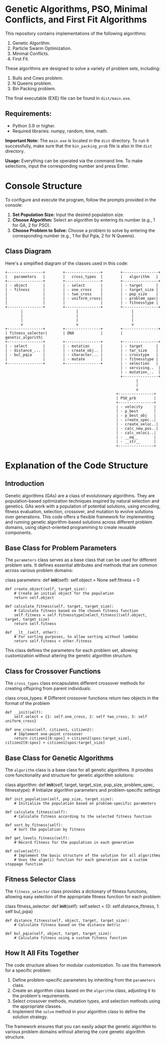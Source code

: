 # Genetic Algorithms, PSO, Minimal Conflicts, and First Fit Algorithms

This repository contains implementations of the following algorithms:

1. Genetic Algorithm.
2. Particle Swarm Optimization.
3. Minimal Conflicts.
4. First Fit.

These algorithms are designed to solve a variety of problem sets, including:

1. Bulls and Cows problem.
2. N Queens problem.
3. Bin Packing problem.

The final executable (EXE) file can be found in `dist/main.exe`.

## Requirements:

- Python 3.9 or higher.
- Required libraries: numpy, random, time, math.

**Important Note:** The `main.exe` is located in the `dist` directory. To run it successfully, make sure that the `bin_packing_prob` file is also in the `dist` directory.

**Usage:** Everything can be operated via the command line. To make selections, input the corresponding number and press Enter.

# Console Structure

To configure and execute the program, follow the prompts provided in the console:

1. **Set Population Size:** Input the desired population size.
2. **Choose Algorithm:** Select an algorithm by entering its number (e.g., 1 for GA, 2 for PSO).
3. **Choose Problem to Solve:** Choose a problem to solve by entering the corresponding number (e.g., 1 for Bul Pgia, 2 for N Queens).

## Class Diagram

Here's a simplified diagram of the classes used in this code:


    +----------------+        +----------------+        +----------------+
    |   parameters   |        |   cross_types  |        |   algorithm   |
    +----------------+        +----------------+        +----------------+
    | - object       |        | - select       |        | - target      |
    | - fitness      |        | - one_cross    |        | - target_size |
    |                |        | - two_cross    |        | - pop_size    |
    |                |        | - uniform_cross|        | - problem_spec|
    |                |        |                |        | - fitnesstype |
    +----------------+        +----------------+        +----------------+
           |                        |                        |
           |                        |                        |
           |                        |                        |
           v                        v                        v
    +----------------+        +----------------+        +----------------+
    | fitness_selector|       | DNA            |        | genetic_algorith|
    +----------------+        +----------------+        +----------------+
    | - select       |        | - mutation     |        | - target      |
    | - distance_... |        | - create_obj.. |        | - tar_size    |
    | - bul_pqia     |        | - character... |        | - crosstype   |
    |                |        | - mutate       |        | - fitnesstype |
    +----------------+        +----------------+        | - selection   |
                                                        | - serviving..  |
                                                        | - mutation_..  |
                                                        +----------------+
                                                               |
                                                               |
                                                               v
                                                      +----------------+
                                                      | PSO_prb        |
                                                      +----------------+
                                                      | - velocity     |
                                                      | - p_best       |
                                                      | - p_best_obj   |
                                                      | - create_spec..|
                                                      | - create_veloc..|
                                                      | - calc_new_pos..|
                                                      | - calc_veloci..|
                                                      | - __eq__       |
                                                      | - __str__      |
                                                      +----------------+



# Explanation of the Code Structure

## Introduction

Genetic algorithms (GAs) are a class of evolutionary algorithms. They are population-based optimization techniques inspired by natural selection and genetics. GAs work with a population of potential solutions, using encoding, fitness evaluation, selection, crossover, and mutation to evolve solutions over generations. This code offers a flexible framework for implementing and running genetic algorithm-based solutions across different problem domains, using object-oriented programming to create reusable components.

## Base Class for Problem Parameters
The `parameters` class serves as a base class that can be used for different problem sets. It defines essential attributes and methods that are common across various problem domains:

class parameters:
    def __init__(self):
        self.object = None
        self.fitness = 0

    def create_object(self, target_size):
        # Create an initial object for the population
        return self.object

    def calculate_fitness(self, target, target_size):
        # Calculate fitness based on the chosen fitness function
        self.fitness = self.fitnesstype[select_fitness](self.object, target, target_size)
        return self.fitness

    def __lt__(self, other):
        # For sorting purposes, to allow sorting without lambdas
        return self.fitness < other.fitness

This class defines the parameters for each problem set, allowing customization without altering the genetic algorithm structure.

## Class for Crossover Functions
The `cross_types` class encapsulates different crossover methods for creating offspring from parent individuals:

class cross_types:
    # Different crossover functions return two objects in the format of the problem

    def __init(self):
        self.select = {1: self.one_cross, 2: self two_cross, 3: self uniform_cross}

    def one_cross(self, citizen1, citizen2):
        # Implement one-point crossover
        return citizen1[0:spos] + citizen2[spos:target_size], citizen2[0:spos] + citizen1[spos:target_size]

## Base Class for Genetic Algorithms
The `algorithm` class is a base class for all genetic algorithms. It provides core functionality and structure for genetic algorithm solutions:

class algorithm:
    def __init__(self, target, target_size, pop_size, problem_spec, fitnesstype):
        # Initialize algorithm parameters and problem-specific settings

    def init_population(self, pop_size, target_size):
        # Initialize the population based on problem-specific parameters

    def calculate_fitness(self):
        # Calculate fitness according to the selected fitness function

    def sort_by_fitness(self):
        # Sort the population by fitness

    def get_levels_fitness(self):
        # Record fitness for the population in each generation

    def solve(self):
        # Implement the basic structure of the solution for all algorithms
        # Uses the algo(i) function for each generation and a custom stoppage function

## Fitness Selector Class
The `fitness_selector` class provides a dictionary of fitness functions, allowing easy selection of the appropriate fitness function for each problem:

class fitness_selector:
    def __init__(self):
        self.select = {0: self.distance_fitness, 1: self bul_pqia}

    def distance_fitness(self, object, target, target_size):
        # Calculate fitness based on the distance metric

    def bul_pqia(self, object, target, target_size):
        # Calculate fitness using a custom fitness function

## How It All Fits Together
The code structure allows for modular customization. To use this framework for a specific problem:

1. Define problem-specific parameters by inheriting from the `parameters` class.
2. Create an algorithm class based on the `algorithm` class, adjusting it to the problem's requirements.
3. Select crossover methods, mutation types, and selection methods using the appropriate classes.
4. Implement the `solve` method in your algorithm class to define the solution strategy.

The framework ensures that you can easily adapt the genetic algorithm to various problem domains without altering the core genetic algorithm structure.
